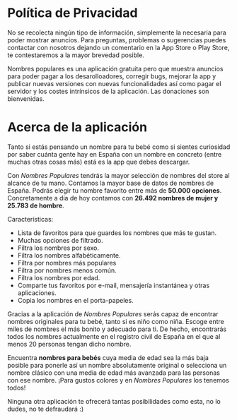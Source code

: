 # Política de Privacidad

No se recolecta ningún tipo de información, simplemente la necesaria para poder mostrar anuncios. Para preguntas, problemas o sugerencias puedes contactar con nosotros dejando un comentario en la App Store o Play Store, te contestaremos a la mayor brevedad posible.

Nombres populares es una aplicación gratuita pero que muestra anuncios para poder pagar a los desarolloadores, corregir bugs, mejorar la app y publicar nuevas versiones con nuevas funcionalidades así como pagar el servidor y los costes intrínsicos de la aplicación. Las donaciones son bienvenidas.

# Acerca de la aplicación
Tanto si estás pensando un nombre para tu bebé como si sientes curiosidad por saber cuánta gente hay en España con un nombre en concreto (entre muchas otras cosas más) está es la app que debes descargar.

Con *Nombres Populares* tendrás la mayor selección de nombres del store al alcance de tu mano. Contamos la mayor base de datos de nombres de España. Podrás elegir tu nombre favorito entre más de **50.000 opciones**. Concretamente a día de hoy contamos con **26.492 nombres de mujer y 25.783 de hombre**.

Características:
- Lista de favoritos para que guardes los nombres que más te gustan.
- Muchas opciones de filtrado.
- Filtra los nombres por sexo.
- Filtra los nombres alfabéticamente.
- Filtra por nombres más populares
- Filtra por nombres menos común.
- Filtra los nombres por edad.
- Comparte tus favoritos por e-mail, mensajería instantánea y otras aplicaciones.
- Copia los nombres en el porta-papeles.

Gracias a la aplicación de *Nombres Populares* serás capaz de encontrar nombres originales para tu bebé, tanto si es niño como niña. Escoge entre miles de nombres el más bonito y adecuado para ti. De hecho, encontrarás todos los nombres actualmente en el registro civil de España en el que al menos 20 personas tengan dicho nombre.

Encuentra **nombres para bebés** cuya media de edad sea la más baja posible para ponerle así un nombre absolutamente original o selecciona un nombre clásico con una media de edad más avanzada para las personas con ese nombre. ¡Para gustos colores y en *Nombres Populares* los tenemos todos!

Ninguna otra aplicación te ofrecerá tantas posibilidades como esta, no lo dudes, no te defraudará :)
